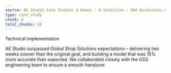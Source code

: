 ```yaml
---
source: AE Studio Case Studies & Demos - A Selection - Noë Associates.md
type: case_study
chunk: 6
total_chunks: 16
---
```


Technical Implementation

AE Studio surpassed Global Shop Solutions expectations – delivering two weeks sooner than the original goal, and building a model that was 15% more accurate than expected. We collaborated closely with the GSS engineering team to ensure a smooth handover.